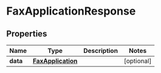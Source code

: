 

# FaxApplicationResponse


## Properties

Name | Type | Description | Notes
------------ | ------------- | ------------- | -------------
**data** | [**FaxApplication**](FaxApplication.md) |  |  [optional]



